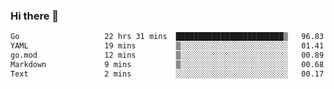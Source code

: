 ### Hi there 👋

<!--
**yeya24/yeya24** is a ✨ _special_ ✨ repository because its `README.md` (this file) appears on your GitHub profile.

Here are some ideas to get you started:

- 🔭 I’m currently working on ...
- 🌱 I’m currently learning ...
- 👯 I’m looking to collaborate on ...
- 🤔 I’m looking for help with ...
- 💬 Ask me about ...
- 📫 How to reach me: ...
- 😄 Pronouns: ...
- ⚡ Fun fact: ...
-->

<!--START_SECTION:waka-->

```txt
Go                   22 hrs 31 mins  ████████████████████████▒   96.83 %
YAML                 19 mins         ▒░░░░░░░░░░░░░░░░░░░░░░░░   01.41 %
go.mod               12 mins         ▒░░░░░░░░░░░░░░░░░░░░░░░░   00.89 %
Markdown             9 mins          ▒░░░░░░░░░░░░░░░░░░░░░░░░   00.68 %
Text                 2 mins          ░░░░░░░░░░░░░░░░░░░░░░░░░   00.17 %
```

<!--END_SECTION:waka-->
